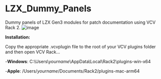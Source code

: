 # LZX_Dummy_Panels
Dummy panels of LZX Gen3 modules for patch documentation using VCV Rack 2.
![image](https://github.com/j4s0n-c/LZX_Dummy_Panels/assets/4063528/3ba3259d-e03d-4410-9fb9-2bd5d439215c)

**Installation:**

Copy the appropriate .vcvplugin file to the root of your VCV plugins folder and then open VCV Rack...

-**Windows**: C:\Users\\*yourname*\AppData\Local\Rack2\plugins-win-x64

-**Apple**: /Users/*yourname*/Documents/Rack2/plugins-mac-arm64
